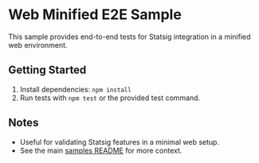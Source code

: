 # Web Minified E2E Sample

This sample provides end-to-end tests for Statsig integration in a minified web environment.

## Getting Started

1. Install dependencies: `npm install`
2. Run tests with `npm test` or the provided test command.

## Notes

- Useful for validating Statsig features in a minimal web setup.
- See the main [samples README](../README.md) for more context.
